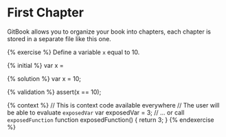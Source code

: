 # First Chapter

GitBook allows you to organize your book into chapters, each chapter is stored in a separate file like this one.


{% exercise %}
Define a variable `x` equal to 10.

{% initial %}
var x =

{% solution %}
var x = 10;

{% validation %}
assert(x == 10);

{% context %}
// This is context code available everywhere
// The user will be able to evaluate `exposedVar`
var exposedVar = 3;
// ... or call `exposedFunction`
function exposedFunction() {
    return 3;
}
{% endexercise %}
